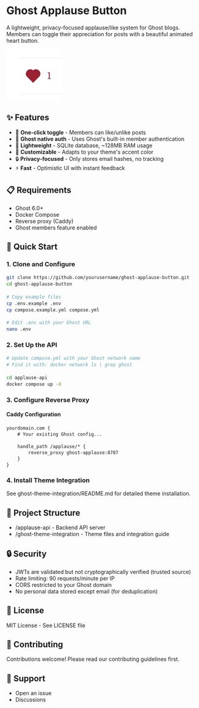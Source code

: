 # Ghost Applause Button

A lightweight, privacy-focused applause/like system for Ghost blogs. Members can toggle their appreciation for posts with a beautiful animated heart button.

![Demo](docs/screenshots/demo.gif)

## ✨ Features

- 🎯 **One-click toggle** - Members can like/unlike posts
- 🔐 **Ghost native auth** - Uses Ghost's built-in member authentication
- 💾 **Lightweight** - SQLite database, ~128MB RAM usage
- 🎨 **Customizable** - Adapts to your theme's accent color
- 🔒 **Privacy-focused** - Only stores email hashes, no tracking
- ⚡ **Fast** - Optimistic UI with instant feedback

## 📋 Requirements

- Ghost 6.0+
- Docker Compose
- Reverse proxy (Caddy)
- Ghost members feature enabled

## 🚀 Quick Start

### 1. Clone and Configure

```bash
git clone https://github.com/yourusername/ghost-applause-button.git
cd ghost-applause-button

# Copy example files
cp .env.example .env
cp compose.example.yml compose.yml

# Edit .env with your Ghost URL
nano .env
```

### 2. Set Up the API

```bash
# Update compose.yml with your Ghost network name
# Find it with: docker network ls | grep ghost

cd applause-api
docker compose up -d
```

### 3. Configure Reverse Proxy

#### Caddy Configuration

```Caddyfile
yourdomain.com {
    # Your existing Ghost config...

    handle_path /applause/* {
        reverse_proxy ghost-applause:8787
    }
}
```

### 4. Install Theme Integration

See ghost-theme-integration/README.md for detailed theme installation.

## 📁 Project Structure

- /applause-api - Backend API server
- /ghost-theme-integration - Theme files and integration guide

## 🔒 Security

- JWTs are validated but not cryptographically verified (trusted source)
- Rate limiting: 90 requests/minute per IP
- CORS restricted to your Ghost domain
- No personal data stored except email (for deduplication)

## 📝 License

MIT License - See LICENSE file

## 🤝 Contributing

Contributions welcome! Please read our contributing guidelines first.

## 💬 Support

- Open an issue
- Discussions
